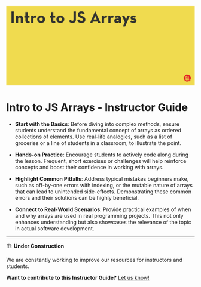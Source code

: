 ![Hero image](../assets/hero.png)

# Intro to JS Arrays - Instructor Guide

- **Start with the Basics**: Before diving into complex methods, ensure students understand the fundamental concept of arrays as ordered collections of elements. Use real-life analogies, such as a list of groceries or a line of students in a classroom, to illustrate the point.

- **Hands-on Practice**: Encourage students to actively code along during the lesson. Frequent, short exercises or challenges will help reinforce concepts and boost their confidence in working with arrays.

- **Highlight Common Pitfalls**: Address typical mistakes beginners make, such as off-by-one errors with indexing, or the mutable nature of arrays that can lead to unintended side-effects. Demonstrating these common errors and their solutions can be highly beneficial.

- **Connect to Real-World Scenarios**: Provide practical examples of when and why arrays are used in real programming projects. This not only enhances understanding but also showcases the relevance of the topic in actual software development.

<hr>

:building_construction:  **Under Construction**

We are constantly working to improve our resources for instructors and students.

  **Want to contribute to this Instructor Guide?** [Let us know!](https://generalassembly.atlassian.net/servicedesk/customer/portal/16)